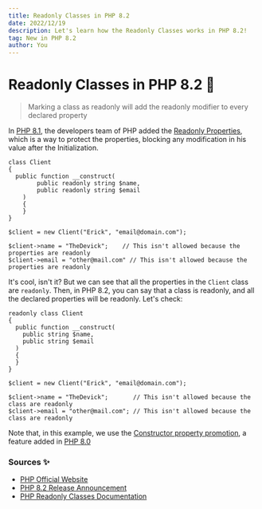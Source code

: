 ```yaml
---
title: Readonly Classes in PHP 8.2
date: 2022/12/19
description: Let's learn how the Readonly Classes works in PHP 8.2!
tag: New in PHP 8.2
author: You
---
```


# Readonly Classes in PHP 8.2 📖

> Marking a class as readonly will add the readonly modifier to every declared property

In [PHP 8.1](https://www.php.net/releases/8.1/en.php), the developers team of PHP added the [Readonly Properties](https://www.php.net/manual/en/language.oop5.properties.php#language.oop5.properties.readonly-properties), which is a way to protect the properties, blocking any modification in his value after the Initialization.

```
class Client
{
  public function __construct(
		public readonly string $name,
		public readonly string $email
	)
	{
	}
}

$client = new Client("Erick", "email@domain.com");

$client->name = "TheDevick";    // This isn't allowed because the properties are readonly
$client->email = "other@mail.com" // This isn't allowed because the properties are readonly
```

It's cool, isn't it? But we can see that all the properties in the `Client` class are `readonly`.
Then, in PHP 8.2, you can say that a class is readonly, and all the declared properties will be readonly. Let's check:

```
readonly class Client
{
  public function __construct(
    public string $name,
    public string $email
  )
  {
  }
}

$client = new Client("Erick", "email@domain.com");

$client->name = "TheDevick";       // This isn't allowed because the class are readonly
$client->email = "other@mail.com"; // This isn't allowed because the class are readonly
```

Note that, in this example, we use the [Constructor property promotion](https://www.php.net/manual/en/language.oop5.decon.php#language.oop5.decon.constructor.promotion), a feature added in [PHP 8.0](https://www.php.net/releases/8.0/en.php)

### Sources ✨

- [PHP Official Website](https://www.php.net/)
- [PHP 8.2 Release Announcement ](https://www.php.net/releases/8.2/en.php)
- [PHP Readonly Classes Documentation](https://www.php.net/manual/en/language.oop5.basic.php#language.oop5.basic.class.readonly)
